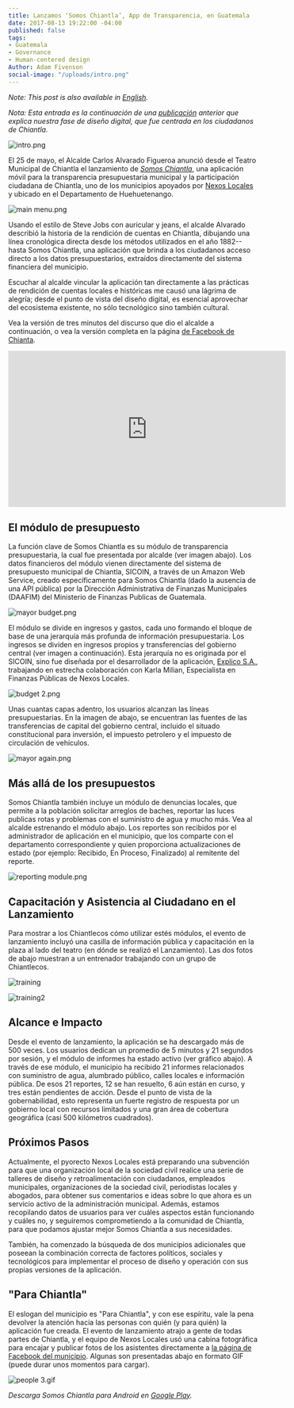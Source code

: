 ```yaml
---
title: Lanzamos ‘Somos Chiantla’, App de Transparencia, en Guatemala
date: 2017-08-13 19:22:00 -04:00
published: false
tags:
- Guatemala
- Governance
- Human-centered design
Author: Adam Fivenson
social-image: "/uploads/intro.png"
---
```


*Note: This post is also available in [English](http://bit.ly/transparency-app).*

*Nota: Esta entrada es la continuación de una [publicación](https://dai-global-digital.com/citizen-centered-design-guatemala.html) anterior que explica nuestra fase de diseño digital, que fue centrada en los ciudadanos de Chiantla.*

![intro.png](/uploads/intro.png)

El 25 de mayo, el Alcalde Carlos Alvarado Figueroa anunció desde el Teatro Municipal de Chiantla el lanzamiento de [*Somos Chiantla*](http://bit.ly/Chiantla-App), una aplicación móvil para la transparencia presupuestaria municipal y la participación ciudadana de Chiantla, uno de los municipios apoyados por [Nexos Locales](https://www.dai.com/our-work/projects/guatemala-nexos-locales) y ubicado en el Departamento de Huehuetenango. 

<!--more-->

![main menu.png](/uploads/main%20menu.png)

Usando el estilo de Steve Jobs con auricular y jeans, el alcalde Alvarado describió la historia de la rendición de cuentas en Chiantla, dibujando una línea cronológica directa desde los métodos utilizados en el año 1882--hasta Somos Chiantla, una aplicación que brinda a los ciudadanos acceso directo a los datos presupuestarios, extraídos directamente del sistema financiera del municipio. 

Escuchar al alcalde vincular la aplicación tan directamente a las prácticas de rendición de cuentas locales e históricas me causó una lágrima de alegría; desde el punto de vista del diseño digital, es esencial aprovechar del ecosistema existente, no sólo tecnológico sino también cultural. 

Vea la versión de tres minutos del discurso que dio el alcalde a continuación, o vea la versión completa en la página [de Facebook de Chianta](https://www.facebook.com/MuniChiantla/videos/1916059188639247/).

<iframe width="560" height="315" src="https://www.youtube.com/embed/xtgwg6Zrg3o" frameborder="0" allowfullscreen></iframe> 

## El módulo de presupuesto

La función clave de Somos Chiantla es su módulo de transparencia presupuestaria, la cual fue presentada por alcalde (ver imagen abajo). Los datos financieros del módulo vienen directamente del sistema de presupuesto municipal de Chiantla, SICOIN, a través de un Amazon Web Service, creado específicamente para Somos Chiantla (dado la ausencia de una API pública) por la Dirección Administrativa de Finanzas Municipales (DAAFIM) del Ministerio de Finanzas Publicas de Guatemala.

![mayor budget.png](/uploads/mayor%20budget.png)

El módulo se divide en ingresos y gastos, cada uno formando el bloque de base de una jerarquía más profunda de información presupuestaria. Los ingresos se dividen en ingresos propios y transferencias del gobierno central (ver imagen a continuación). Esta jerarquía no es originada por el SICOIN, sino fue diseñada por el desarrollador de la aplicación, [Explico S.A.](http://explicoanalytics.com/), trabajando en estrecha colaboración con Karla Milian, Especialista en Finanzas Públicas de Nexos Locales.

![budget 2.png](/uploads/budget%202.png)

Unas cuantas capas adentro, los usuarios alcanzan las líneas presupuestarias. En la imagen de abajo, se encuentran las fuentes de las transferencias de capital del gobierno central, incluido el situado constitucional para inversión, el impuesto petrolero y el impuesto de circulación de vehículos.

![mayor again.png](/uploads/mayor%20again.png)

## Más allá de los presupuestos

Somos Chiantla también incluye un módulo de denuncias locales, que permite a la población solicitar arreglos de baches, reportar las luces publicas rotas y problemas con el suministro de agua y mucho más. Vea al alcalde estrenando el módulo abajo. Los reportes son recibidos por el administrador de aplicación en el municipio, que los comparte con el departamento correspondiente y quien proporciona actualizaciones de estado (por ejemplo: Recibido, En Proceso, Finalizado) al remitente del reporte.

![reporting module.png](/uploads/reporting%20module.png)

## Capacitación y Asistencia al Ciudadano en el Lanzamiento

Para mostrar a los Chiantlecos cómo utilizar estés módulos, el evento de lanzamiento incluyó una casilla de información pública y capacitación en la plaza al lado del teatro (en dónde se realizó el Lanzamiento). Las dos fotos de abajo muestran a un entrenador trabajando con un grupo de Chiantlecos.

![training](/uploads/WhatsApp%20Image%202017-05-25%20at%209.54.35%20PM%20(2).jpeg)

![training2](/uploads/WhatsApp%20Image%202017-05-25%20at%209.54.35%20PM%20(1).jpeg)

## Alcance e Impacto

Desde el evento de lanzamiento, la aplicación se ha descargado más de 500 veces. Los usuarios dedican un promedio de 5 minutos y 21 segundos por sesión, y el módulo de informes ha estado activo (ver gráfico abajo). A través de ese módulo, el municipio ha recibido 21 informes relacionados con suministro de agua, alumbrado público, calles locales e información pública. De esos 21 reportes, 12 se han resuelto, 6 aún están en curso, y tres están pendientes de acción. Desde el punto de vista de la gobernabilidad, esto representa un fuerte registro de respuesta por un gobierno local con recursos limitados y una gran área de cobertura geográfica (casi 500 kilómetros cuadrados).

<script id="infogram_0_3aca8aa1-fa15-4951-8611-f503fb2c7b8c" title="Chiantla reports" src="//e.infogram.com/js/dist/embed.js?UxY" type="text/javascript"></script>

## Próximos Pasos

Actualmente, el pyorecto Nexos Locales está preparando una subvención para que una organización local de la sociedad civil realice una serie de talleres de diseño y retroalimentación con ciudadanos, empleados municipales, organizaciones de la sociedad civil, periodistas locales y abogados, para obtener sus comentarios e ideas sobre lo que ahora es un servicio activo de la administración municipal. Además, estamos recopilando datos de usuarios para ver cuáles aspectos están funcionando y cuáles no, y seguiremos comprometiendo a la comunidad de Chiantla, para que podamos ajustar mejor Somos Chiantla a sus necesidades.

También, ha comenzado la búsqueda de dos municipios adicionales que poseean la combinación correcta de factores políticos, sociales y tecnológicos para implementar el proceso de diseño y operación con sus propias versiones de la aplicación.

## "Para Chiantla"

El eslogan del municipio es "Para Chiantla", y con ese espíritu, vale la pena devolver la atención hacia las personas con quién (y para quién) la aplicación fue creada. El evento de lanzamiento atrajo a gente de todas partes de Chiantla, y el equipo de Nexos Locales usó una cabina fotográfica para encajar y publicar fotos de los asistentes directamente a [la página de Facebook del municipio](https://www.facebook.com/MuniChiantla/photos/?tab=album&album_id=1915829891995510). Algunas son presentadas abajo en formato GIF (puede durar unos momentos para cargar). 

![people 3.gif](/uploads/people%203.gif)

*Descarga Somos Chiantla para Android en [Google Play](http://bit.ly/Chiantla-App).*

